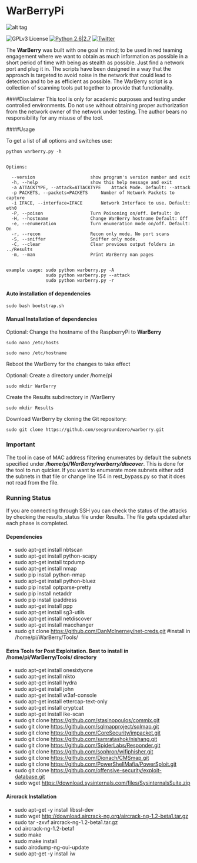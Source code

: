 # WarBerryPi 
![alt tag](https://github.com/secgroundzero/warberry/blob/master/SCREENS/Warberry_Logo_Transparent.png)

![GPLv3 License](https://img.shields.io/badge/License-GPLv3-red.svg)
[![Python 2.6|2.7](https://img.shields.io/badge/python-2.6|2.7-yellow.svg)](https://www.python.org/)
[![Twitter](https://img.shields.io/badge/twitter-@sec_groundzero-blue.svg)](https://twitter.com/sec_groundzero)


The **WarBerry** was built with one goal in mind; to be used in red teaming engagement where we want to obtain as much information 
as possible in a short period of time with being as stealth as possible. 
Just find a network port and plug it in. The scripts have been designed in a way that the approach is targeted to avoid noise 
in the network that could lead to detection and to be as efficient as possible. 
The WarBerry script is a collection of scanning tools put together to provide that functionality.



####Disclaimer
This tool is only for academic purposes and testing  under controlled environments. Do not use without obtaining proper authorization
from the network owner of the network under testing.
The author bears no responsibility for any misuse of the tool.


####Usage

To get a list of all options and switches use:

```python warberry.py -h```

```

Options:

  --version             		show program's version number and exit
  -h, --help            		show this help message and exit
  -a ATTACKTYPE, --attack=ATTACKTYPE	Attack Mode. Default: --attack
  -p PACKETS, --packets=PACKETS		Number of Network Packets to capture
  -i IFACE, --interface=IFACE		Network Interface to use. Default: eth0
  -P, --poison          		Turn Poisoning on/off. Default: On
  -H, --hostname        		Change WarBerry hostname Default: Off
  -e, --enumeration     		Turn enumeration mode on/off. Default: On
  -r, --recon           		Recon only mode. No port scans
  -S, --sniffer         		Sniffer only mode.
  -C, --clear           		Clear previous output folders in ../Results
  -m, --man             		Print WarBerry man pages


example usage: sudo python warberry.py -A
               sudo python warberry.py --attack
               sudo python warberry.py -r
```


#### Auto installation of dependencies

```sudo bash bootstrap.sh```


#### Manual Installation of dependencies

Optional: Change the hostname of the RaspberryPi to **WarBerry** 

```sudo nano /etc/hosts```

```sudo nano /etc/hostname```

Reboot the WarBerry for the changes to take effect

Optional: Create a directory under /home/pi

```sudo mkdir WarBerry```

Create the Results subdirectory in /WarBerry

```sudo mkdir Results```
 
Download WarBerry by cloning the Git repository:

```sudo git clone https://github.com/secgroundzero/warberry.git```


### Important

The tool in case of MAC address filtering enumerates by default the subnets specified under ***/home/pi/WarBerry/warberry/discover***.
This is done for the tool to run quicker.
If you want to enumerate more subnets either add the subnets in that file or change line 154 in rest_bypass.py so that it does not
read from the file.


### Running Status

If you are connecting through SSH you can check the status of the attacks by checking the results_status file under Results. The file gets
updated after each phase is completed.


#### Dependencies

- sudo apt-get install nbtscan 
- sudo apt-get install python-scapy 
- sudo apt-get install tcpdump 
- sudo apt-get install nmap 
- sudo pip install python-nmap 
- sudo apt-get install python-bluez
- sudo pip install optparse-pretty
- sudo pip install netaddr
- sudo pip install ipaddress 
- sudo apt-get install ppp 
- sudo apt-get install sg3-utils 
- sudo apt-get install netdiscover 
- sudo apt-get install macchanger 
- sudo git clone https://github.com/DanMcInerney/net-creds.git #install in /home/pi/WarBerry/Tools/


#### Extra Tools for Post Exploitation. Best to install in /home/pi/WarBerry/Tools/ directory

- sudo apt-get install onesixtyone
- sudo apt-get install nikto
- sudo apt-get install hydra
- sudo apt-get install john
- sudo apt-get install w3af-console
- sudo apt-get install ettercap-text-only
- sudo apt-get install cryptcat
- sudo apt-get install ike-scan
- sudo git clone https://github.com/stasinopoulos/commix.git 
- sudo git clone https://github.com/sqlmapproject/sqlmap.git 
- sudo git clone https://github.com/CoreSecurity/impacket.git
- sudo git clone https://github.com/samratashok/nishang.git
- sudo git clone https://github.com/SpiderLabs/Responder.git
- sudo git clone https://github.com/sophron/wifiphisher.git
- sudo git clone https://github.com/Dionach/CMSmap.git
- sudo git clone https://github.com/PowerShellMafia/PowerSploit.git
- sudo git clone https://github.com/offensive-security/exploit-database.git
- sudo wget https://download.sysinternals.com/files/SysinternalsSuite.zip


#### Aircrack Installation
- sudo apt-get -y install libssl-dev 
- sudo wget http://download.aircrack-ng.org/aircrack-ng-1.2-beta1.tar.gz 
- sudo tar -zxvf aircrack-ng-1.2-beta1.tar.gz 
- cd aircrack-ng-1.2-beta1 
- sudo make 
- sudo make install 
- sudo airodump-ng-oui-update 
- sudo apt-get -y install iw 
